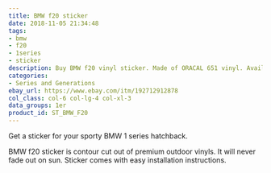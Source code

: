 ```yaml
---
title: BMW f20 sticker
date: 2018-11-05 21:34:48
tags:
- bmw
- f20
- 1series
- sticker
description: Buy BMW f20 vinyl sticker. Made of ORACAL 651 vinyl. Available in different colors.
categories:
- Series and Generations
ebay_url: https://www.ebay.com/itm/192712912878
col_class: col-6 col-lg-4 col-xl-3
data_groups: 1er
product_id: ST_BMW_F20
---
```


Get a sticker for your sporty BMW 1 series hatchback.

<!-- more -->
<!-- {% asset_img content-image bmw-f20-sticker.jpg 500 500 'BMW f20 vinyl sport drift stance sticker"BMW f20 vinyl sport drift stance sticker"' %} -->

BMW f20 sticker is contour cut out of premium outdoor vinyls. It will never fade out on sun. Sticker comes with easy installation instructions. 
